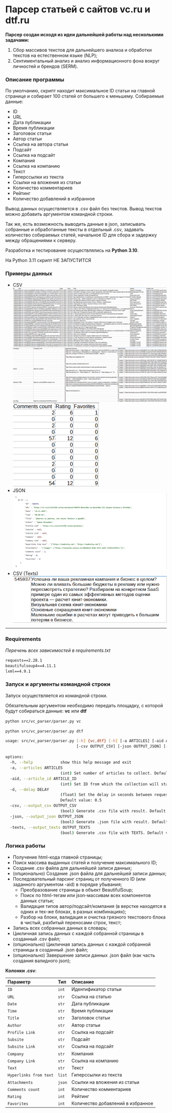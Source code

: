# Парсер статьей с сайтов vc.ru и dtf.ru
**Парсер создан исходя из идеи дальнейшей работы над несколькими задачами:**
1. Сбор массивов текстов для дальнейшего анализа и обработки текстов на естественном языке (NLP);
2. Сентиментальный анализ и анализ информационного фона вокруг личностей и брендов (SERM).

### Описание программы
По умолчанию, скрипт находит максимальное ID статьи на главной странице и собирает 100 статей от большего к меньшему.
Собираемые данные:
- ID
- URL
- Дата публикации
- Время публикации
- Заголовок статьи
- Автор статьи
- Ссылка на автора статьи
- Подсайт
- Ссылка на подсайт
- Компания
- Ссылка на компанию
- Текст
- Гиперссылки из текста
- Ссылки на вложения из статьи
- Количество комментариев
- Рейтинг
- Количество добавлений в избранное

Вывод данных осуществляется в .csv файл без текстов. Вывод текстов можно добавить аргументом командной строки.

Так же, есть возможность выводить данные в json, записывать собранные и обработанные тексты в отдельный .csv, задавать количество собираемых статей, начальное ID для сбора и задержку между обращениями к серверу.


Разработка и тестирование осуществлялись на **Python 3.10**. 


На Python 3.11 скрипт НЕ ЗАПУСТИТСЯ

### Примеры данных
- CSV
![Example CSV](img/csv1.png "Example CSV")
![Example CSV](img/csv2.png "Example CSV")
![Example CSV](img/csv3.png "Example CSV")
- JSON
![Example JSON](img/json.png "Example JSON")
- CSV (Texts)
![Example Texts](img/csv_texts.png "Example Texts")

____

### Requirements
*Перечень всех зависимостей в requirements.txt*

```requirements.txt
requests==2.28.1
beautifulsoup4==4.11.1
lxml==4.9.1
```

### Запуск и аргументы командной строки
Запуск осуществляется из командной строки.

Обязательным аргументом необходимо передать площадку, с которой будут собираться данные: **vc** или **dtf**

`python src/vc_parser/parser.py vc`

`python src/vc_parser/parser.py dtf`
```bash
usage: src/vc_parser/parser.py [-h] {vc,dtf} [-h] [-a ARTICLES] [-aid ARTICLE_ID] [-d DELAY]
                               [-csv OUTPUT_CSV] [-json OUTPUT_JSON] [-texts OUTPUT_TEXTS]
      
options:
  -h, --help            show this help message and exit
  -a, --articles ARTICLES
                        (int) Set number of articles to collect. Default value: 100
  -aid, --article_id ARTICLE_ID
                        (int) Set ID from which the collection will start or a specific article
  -d, --delay DELAY
                        (float) Set the delay in seconds between requests to the server. 
                        Default value: 0.5
  -csv, --output_csv OUTPUT_CSV
                        (bool) Generate .csv file with result. Default value: True
  -json, --output_json OUTPUT_JSON
                        (bool) Generate .json file with result. Default value: False
  -texts, --output_texts OUTPUT_TEXTS
                        (bool) Generate .csv file with TEXTS. Default value: False
```

### Логика работы
- Получение html-кода главной страницы;
- Поиск массива выданных статей и получение максимального ID;
- Создание .csv файла для дальнейшей записи данных;
- (опционально) Создание .json файла для дальнейшей записи данных;
- Последовательный парсинг страниц от полученного ID (или заданного аргументом -aid) в порядке убывания;
  - Преобразование страницы в объект BeautifulSoup;
  - Поиск по html-тегам или json-массивам всех компонентов данных статьи;
  - Валидация типов автор/подсайт/компания (в верстке находятся в одних и тех-же блоках, в разных комбинациях);
  - Разбор на блоки, валидация и очистка грязного текстового блока в чистый, разбитый переносами строк, текст;
- Запись всех собранных данных в словарь;
- Цикличная запись данных с каждой собранной страницы в созданный .csv файл;
- (опционально) Цикличная запись данных с каждой собранной страницы в созданный .json файл;
- (опционально) Завершение записи данных .json файл (как часть создания валидного json);

**Колонки .csv**:

| Параметр                | Тип      | Описание                          |
| :-- | :-- | :-- |
| `ID`                    | `int`    | Идентификатор статьи              |
| `URL`                   | `str`    | Ссылка на статью                  |
| `Date`                  | `str`    | Дата публикации                   |
| `Time`                  | `str`    | Время публикации                  |
| `Title`                 | `str`    | Заголовок статьи                  |
| `Author`                | `str`    | Автор статьи                      |
| `Profile Link`          | `str`    | Ссылка на подсайт                 |
| `Subsite`               | `str`    | Подсайт                           |
| `Subsite Link`          | `str`    | Ссылка на подсайт                 |
| `Company`               | `str`    | Компания                          |
| `Company Link`          | `str`    | Ссылка на компанию                |
| `Text`                  | `str`    | Текст                             |
| `Hyperlinks from text`  | `list`   | Гиперссылки из текста             |
| `Attachments`           | `json`   | Ссылки на вложения из статьи      |
| `Comments count`        | `int`    | Количество комментариев           |
| `Rating`                | `int`    | Рейтинг                           |
| `Favorites`             | `int`    | Количество добавлений в избранное |
